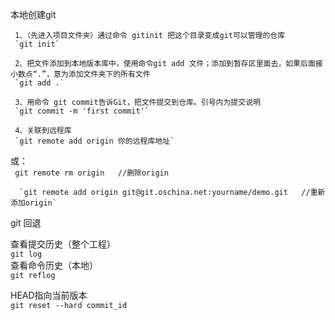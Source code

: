 本地创建git

     1、（先进入项目文件夹）通过命令 gitinit 把这个目录变成git可以管理的仓库  
     `git init`  
     
     2、把文件添加到本地版本库中，使用命令git add 文件；添加到暂存区里面去，如果后面接小数点“.”，意为添加文件夹下的所有文件  
     `git add .`  

     3、用命令 git commit告诉Git，把文件提交到仓库。引号内为提交说明  
     `git commit -m 'first commit'`  

     4、关联到远程库  
     `git remote add origin 你的远程库地址`

或：  
     ` git remote rm origin   //删除origin`

      `git remote add origin git@git.oschina.net:yourname/demo.git   //重新添加origin`



git 回退  


  查看提交历史（整个工程）  
     `git log`  
  查看命令历史（本地）  
     `git reflog`    
     
  HEAD指向当前版本  
     `git reset --hard commit_id`  
